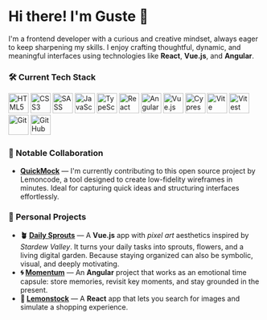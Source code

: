 # Hi there! I'm Guste 👋

I'm a frontend developer with a curious and creative mindset, always eager to keep sharpening my skills. I enjoy crafting thoughtful, dynamic, and meaningful interfaces using technologies like **React**, **Vue.js**, and **Angular**.

### 🛠️ **Current Tech Stack**

<p align="left">
  <img src="https://cdn.jsdelivr.net/gh/devicons/devicon/icons/html5/html5-original.svg" height="40" alt="HTML5" />
  <img src="https://cdn.jsdelivr.net/gh/devicons/devicon/icons/css3/css3-original.svg" height="40" alt="CSS3" />
  <img src="https://cdn.jsdelivr.net/gh/devicons/devicon/icons/sass/sass-original.svg" height="40" alt="SASS" />
  <img src="https://cdn.jsdelivr.net/gh/devicons/devicon/icons/javascript/javascript-original.svg" height="40" alt="JavaScript" />
  <img src="https://cdn.jsdelivr.net/gh/devicons/devicon/icons/typescript/typescript-original.svg" height="40" alt="TypeScript" />
  <img src="https://cdn.jsdelivr.net/gh/devicons/devicon/icons/react/react-original.svg" height="40" alt="React" />
  <img src="https://cdn.jsdelivr.net/gh/devicons/devicon/icons/angularjs/angularjs-original.svg" height="40" alt="Angular" />
  <img src="https://cdn.jsdelivr.net/gh/devicons/devicon/icons/vuejs/vuejs-original.svg" height="40" alt="Vue.js" />
  <img src="https://cdn.jsdelivr.net/gh/devicons/devicon/icons/cypressio/cypressio-original.svg" height="40" alt="Cypress" />
  <img src="https://cdn.jsdelivr.net/gh/devicons/devicon/icons/vite/vite-original.svg" height="40" alt="Vite" />
  <img src="https://vitest.dev/logo-shadow.svg" height="40" alt="Vitest" />
  <img src="https://cdn.jsdelivr.net/gh/devicons/devicon/icons/git/git-original.svg" height="40" alt="Git" />
  <img src="https://cdn.jsdelivr.net/gh/devicons/devicon/icons/github/github-original.svg" height="40" alt="GitHub" />
</p>

### 🤝 Notable Collaboration

- **[QuickMock](https://quickmock.net/)** — I'm currently contributing to this open source project by Lemoncode, a tool designed to create low-fidelity wireframes in minutes. Ideal for capturing quick ideas and structuring interfaces effortlessly.

### 🚀 Personal Projects

- **🪴 [Daily Sprouts](https://gustedeveloper.github.io/daily-sprouts/)** — A **Vue.js** app with *pixel art* aesthetics inspired by *Stardew Valley*. It turns your daily tasks into sprouts, flowers, and a living digital garden. Because staying organized can also be symbolic, visual, and deeply motivating.
- **🌀 [Momentum](https://gustedeveloper.github.io/Momentum)** — An **Angular** project that works as an emotional time capsule: store memories, revisit key moments, and stay grounded in the present.
- **📸 [Lemonstock](https://gustedeveloper.github.io/Lemonstock/)** — A **React** app that lets you search for images and simulate a shopping experience.
